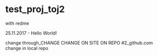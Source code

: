 # test_proj_toj2
with redme

25.11.2017 - Hello World!

change through_CHANGE CHANGE ON SITE ON REPO #2_github.com
change in local repo
